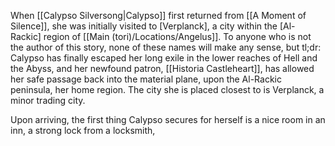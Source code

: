 When [[Calypso Silversong|Calypso]] first returned from [[A Moment of Silence]], she was initially visited to [Verplanck], a city within the [Al-Rackic] region of [[Main (tori)/Locations/Angelus]]. To anyone who is not the author of this story, none of these names will make any sense, but tl;dr:
	Calypso has finally escaped her long exile in the lower reaches of Hell and the Abyss, and her newfound patron, [[Historia Castleheart]], has allowed her safe passage back into the material plane, upon the Al-Rackic peninsula, her home region. The city she is placed closest to is Verplanck, a minor trading city.

Upon arriving, the first thing Calypso secures for herself is a nice room in an inn, a strong lock from a locksmith, 